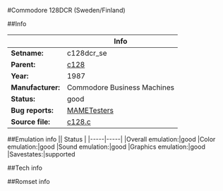 #Commodore 128DCR (Sweden/Finland)

##Info

||Info|
|-----|-----|
|**Setname:**|c128dcr_se
|**Parent:**|[c128](c128.md)
|**Year:**|1987
|**Manufacturer:**|Commodore Business Machines
|**Status:**|good
|**Bug reports:**|[MAMETesters](http://mametesters.org/view_all_set.php?type=1&temporary=y&search=c128.c)
|**Source file:**|[c128.c](https://github.com/mamedev/mame/blob/master/src/mess/drivers/c128.c)

##Emulation info
|| Status |
|-----|-----|
|Overall emulation:|good
|Color emulation:|good
|Sound emulation:|good
|Graphics emulation:|good
|Savestates:|supported

##Tech info

##Romset info

<!--- START OF EDITED COMMENT DO NOT TOUCH TEXT ABOVE-->
